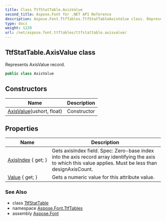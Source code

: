 ```yaml
---
title: Class TtfStatTable.AxisValue
second_title: Aspose.Font for .NET API Reference
description: Aspose.Font.TtfTables.TtfStatTableAxisValue class. Represents AxisValue record
type: docs
weight: 1220
url: /net/aspose.font.ttftables/ttfstattable.axisvalue/
---
```

## TtfStatTable.AxisValue class

Represents AxisValue record.

```csharp
public class AxisValue
```

## Constructors

| Name | Description |
| --- | --- |
| [AxisValue](../../aspose.font.ttftables/ttfstattable.axisvalue/.ctor)(ushort, float) | Constructor |

## Properties

| Name | Description |
| --- | --- |
| [AxisIndex](../../aspose.font.ttftables/ttfstattable.axisvalue/axisindex) { get; } | Gets axisIndex field. Spec: Zero-base index into the axis record array identifying the axis to which this value applies. Must be less than designAxisCount. |
| [Value](../../aspose.font.ttftables/ttfstattable.axisvalue/value) { get; } | Gets a numeric value for this attribute value. |

### See Also

* class [TtfStatTable](../ttfstattable/)
* namespace [Aspose.Font.TtfTables](../../aspose.font.ttftables/)
* assembly [Aspose.Font](../../)


